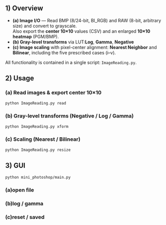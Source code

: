 ## 1) Overview
- **(a) Image I/O** — Read BMP (8/24-bit, BI_RGB) and RAW (8-bit, arbitrary size) and convert to grayscale.  
  Also export the **center 10×10** values (CSV) and an enlarged **10×10 heatmap** (PGM/BMP).
- **(b) Gray-level transforms** via LUT:**Log**, **Gamma**, **Negative**
- **(c) Image scaling** with pixel-center alignment: **Nearest Neighbor** and **Bilinear**, including the five prescribed cases (i–v).
  
All functionality is contained in a single script: `ImageReading.py`.

## 2) Usage

### (a) Read images & export center 10×10
```bash
python ImageReading.py read
```

### (b) Gray-level transforms (Negative / Log / Gamma)
```bash
python ImageReading.py xform
```

### (c) Scaling (Nearest / Bilinear)
```bash
python ImageReading.py resize
```
## 3) GUI
```bash
python mini_photoshop/main.py
```
### (a)open file
### (b)log / gamma
### (c)reset / saved

